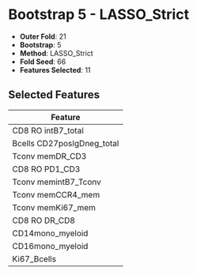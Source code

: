 # Bootstrap 5 - LASSO_Strict

- **Outer Fold**: 21
- **Bootstrap**: 5
- **Method**: LASSO_Strict
- **Fold Seed**: 66
- **Features Selected**: 11

## Selected Features

| Feature |
|---------|
| CD8 RO intB7_total |
| Bcells CD27posIgDneg_total |
| Tconv memDR_CD3 |
| CD8 RO PD1_CD3 |
| Tconv memintB7_Tconv |
| Tconv memCCR4_mem |
| Tconv memKi67_mem |
| CD8 RO DR_CD8 |
| CD14mono_myeloid |
| CD16mono_myeloid |
| Ki67_Bcells |

